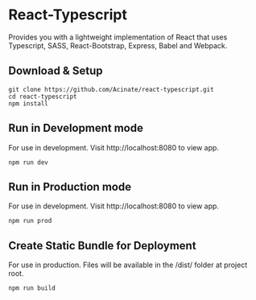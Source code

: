 # React-Typescript

Provides you with a lightweight implementation of React that uses Typescript, SASS, React-Bootstrap, Express, Babel and Webpack.

## Download & Setup

```
git clone https://github.com/Acinate/react-typescript.git
cd react-typescript
npm install
```

## Run in Development mode

For use in development. Visit http://localhost:8080 to view app.

`npm run dev`

## Run in Production mode

For use in development. Visit http://localhost:8080 to view app.

`npm run prod`

## Create Static Bundle for Deployment

For use in production. Files will be available in the /dist/ folder at project root.

`npm run build`
